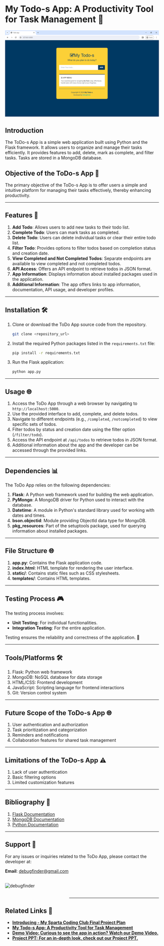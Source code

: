 # My Todo-s App: A Productivity Tool for Task Management 📅
![ToDo App](https://github.com/debugfinder/Todo-s-App/blob/main/mytodo-images/My-Todo-s-Homepage.png?raw=true)

## Introduction
The ToDo-s App is a simple web application built using Python and the Flask framework. It allows users to organize and manage their tasks efficiently. It provides features to add, delete, mark as complete, and filter tasks. Tasks are stored in a MongoDB database.

## Objective of the ToDo-s App 🎯
The primary objective of the ToDo-s App is to offer users a simple and intuitive platform for managing their tasks effectively, thereby enhancing productivity.

---

## Features 🔗
1. **Add Todo**: Allows users to add new tasks to their todo list. 
2. **Complete Todo**: Users can mark tasks as completed.
3. **Delete Todo**: Users can delete individual tasks or clear their entire todo list. 
4. **Filter Todo**: Provides options to filter todos based on completion status and creation date.
5. **View Completed and Not Completed Todos**: Separate endpoints are available to view completed and not completed todos.
6. **API Access**: Offers an API endpoint to retrieve todos in JSON format.
7. **App Information**: Displays information about installed packages used in the application. 
8. **Additional Information**: The app offers links to app information, documentation, API usage, and developer profiles.

---

## Installation 🛠️
1. Clone or download the ToDo App source code from the repository.
   ```bash
   git clone <repository_url>
   ```
2. Install the required Python packages listed in the `requirements.txt` file:
   ```bash
   pip install -r requirements.txt
   ```
3. Run the Flask application:
   ```bash
   python app.py
   ```

---

## Usage 🌐
1. Access the ToDo App through a web browser by navigating to `http://localhost:5000`.
2. Use the provided interface to add, complete, and delete todos.
3. Navigate to different endpoints (e.g., `/completed`, `/notcompleted`) to view specific sets of todos. 
4. Filter todos by status and creation date using the filter option (`/filter/todo`). 
5. Access the API endpoint at `/api/todos` to retrieve todos in JSON format. 
6. Additional information about the app and the developer can be accessed through the provided links.

---

## Dependencies 📊
The ToDo App relies on the following dependencies:
1. **Flask**: A Python web framework used for building the web application.
2. **PyMongo**: A MongoDB driver for Python used to interact with the database. 
3. **Datetime**: A module in Python's standard library used for working with dates and times. 
4. **bson.objectid**: Module providing ObjectId data type for MongoDB. 
5. **pkg_resources**: Part of the setuptools package, used for querying information about installed packages. 

---

## File Structure 🌐
1. **app.py**: Contains the Flask application code. 
2. **index.html**: HTML template for rendering the user interface. 
3. **static/**: Contains static files such as CSS stylesheets. 
4. **templates/**: Contains HTML templates. 

---

## Testing Process 🎮
The testing process involves:
- **Unit Testing**: For individual functionalities. 
- **Integration Testing**: For the entire application.

Testing ensures the reliability and correctness of the application. 🚀

---

## Tools/Platforms 🛠️
1. Flask: Python web framework 
2. MongoDB: NoSQL database for data storage 
3. HTML/CSS: Frontend development 
4. JavaScript: Scripting language for frontend interactions 
5. Git: Version control system 

---

## Future Scope of the ToDo-s App 🌐
1. User authentication and authorization
2. Task prioritization and categorization 
3. Reminders and notifications 
4. Collaboration features for shared task management 

---

## Limitations of the ToDo-s App ⚠️
1. Lack of user authentication
2. Basic filtering options 
3. Limited customization features 

---

## Bibliography 📖
1. [Flask Documentation](https://flask.palletsprojects.com/)
2. [MongoDB Documentation](https://www.mongodb.com/docs/)
3. [Python Documentation](https://docs.python.org/3/)

---

## Support 📢
For any issues or inquiries related to the ToDo App, please contact the developer at:

**Email**: debugfinder@gmail.com <br><br>

<p align="left"><a href="https://www.buymeacoffee.com/debugfinder"> <img align="left" src="https://cdn.buymeacoffee.com/buttons/v2/default-yellow.png" height="50" width="210" alt="debugfinder" /></a></p><br> <br>

---

## Related Links 🔗
- **[Introducing - My Sparta Coding Club Final Project Plan](https://debugfinder.medium.com/introducing-my-sparta-coding-club-final-project-plan-c14763b07fb6)**
- **[My Todo-s App: A Productivity Tool for Task Management](https://debugfinder.medium.com/my-todo-s-app-a-productivity-tool-for-task-management-2aa0bf6cadf3)**
- **[Demo Video: Curious to see the app in action? Watch our Demo Video.](https://youtu.be/H9i3nVAtEmg)**
- **[Project PPT: For an in-depth look, check out our Project PPT.](https://www.linkedin.com/posts/debugfinder_my-todo-s-app-sparta-coding-club-final-activity-7181275392735948800-NL7J?utm_source=share&utm_medium=member_android)**

